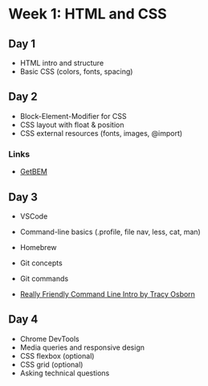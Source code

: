# Week 1: HTML and CSS

## Day 1

* HTML intro and structure
* Basic CSS (colors, fonts, spacing)

## Day 2

* Block-Element-Modifier for CSS
* CSS layout with float & position
* CSS external resources (fonts, images, @import)

### Links

* [GetBEM](http://getbem.com/)

## Day 3

* VSCode
* Command-line basics (.profile, file nav, less, cat, man)
* Homebrew
* Git concepts
* Git commands

* [Really Friendly Command Line Intro by Tracy Osborn](https://hellowebbooks.com/learn-command-line/)

## Day 4

* Chrome DevTools
* Media queries and responsive design
* CSS flexbox (optional)
* CSS grid (optional)
* Asking technical questions
